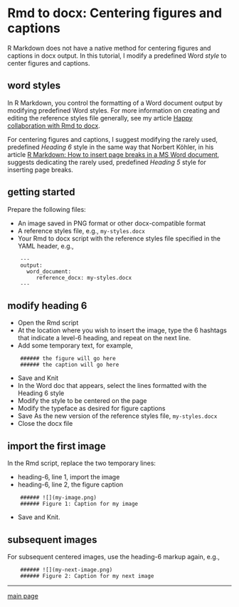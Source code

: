 
Rmd to docx: Centering figures and captions
===========================================

R Markdown does not have a native method for centering figures and captions in docx output. In this tutorial, I modify a predefined Word *style* to center figures and captions.

word styles
-----------

In R Markdown, you control the formatting of a Word document output by modifying predefined Word styles. For more information on creating and editing the reference styles file generally, see my article [Happy collaboration with Rmd to docx](http://rmarkdown.rstudio.com/articles_docx.html).

For centering figures and captions, I suggest modifying the rarely used, predefined *Heading 6* style in the same way that Norbert Köhler, in his article [R Markdown: How to insert page breaks in a MS Word document](http://datascienceplus.com/r-markdown-how-to-insert-page-breaks-in-a-ms-word-document/), suggests dedicating the rarely used, predefined *Heading 5* style for inserting page breaks.

getting started
---------------

Prepare the following files:

-   An image saved in PNG format or other docx-compatible format
-   A reference styles file, e.g., `my-styles.docx`
-   Your Rmd to docx script with the reference styles file specified in the YAML header, e.g.,

<!-- -->

        ---
        output:
          word_document:
             reference_docx: my-styles.docx
        ---

modify heading 6
----------------

-   Open the Rmd script
-   At the location where you wish to insert the image, type the 6 hashtags that indicate a level-6 heading, and repeat on the next line.
-   Add some temporary text, for example,

<!-- -->

        ###### the figure will go here 
        ###### the caption will go here

-   Save and Knit
-   In the Word doc that appears, select the lines formatted with the Heading 6 style
-   Modify the style to be centered on the page
-   Modify the typeface as desired for figure captions
-   Save As the new version of the reference styles file, `my-styles.docx`
-   Close the docx file

import the first image
----------------------

In the Rmd script, replace the two temporary lines:

-   heading-6, line 1, import the image
-   heading-6, line 2, the figure caption

<!-- -->

        ###### ![](my-image.png) 
        ###### Figure 1: Caption for my image 

-   Save and Knit.

subsequent images
-----------------

For subsequent centered images, use the heading-6 markup again, e.g.,

        ###### ![](my-next-image.png) 
        ###### Figure 2: Caption for my next image 

------------------------------------------------------------------------

[main page](../README.md)
